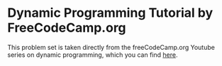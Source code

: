 # Dynamic Programming Tutorial by FreeCodeCamp.org

This problem set is taken directly from the freeCodeCamp.org Youtube series on dynamic programming, which 
you can find [here](https://www.youtube.com/watch?v=oBt53YbR9Kk).
